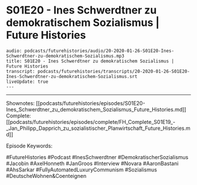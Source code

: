 # S01E20 - Ines Schwerdtner zu demokratischem Sozialismus | Future Histories

```audio-note
audio: podcasts/futurehistories/audio/20-2020-01-26-S01E20-Ines-Schwerdtner-zu-demokratischem-Sozialismus.mp3
title: S01E20 - Ines Schwerdtner zu demokratischem Sozialismus | Future Histories
transcript: podcasts/futurehistories/transcripts/20-2020-01-26-S01E20-Ines-Schwerdtner-zu-demokratischem-Sozialismus.srt
liveUpdate: true
---

```
---

Shownotes: [[podcasts/futurehistories/episodes/S01E20-Ines_Schwerdtner_zu_demokratischem_Sozialismus_Future_Histories.md]]
Complete: [[podcasts/futurehistories/episodes/complete/FH_Complete_S01E19_-_Jan_Philipp_Dapprich_zu_sozialistischer_Planwirtschaft_Future_Histories.md]]


Episode Keywords:

#FutureHistories #Podcast #InesSchwerdtner #DemokratischerSozialismus #Jacobin #AxelHonneth #JanGroos #Interview #Novara #AaronBastani #AhsSarkar #FullyAutomatedLuxuryCommunism #Sozialismus #DeutscheWohnen&Coenteignen
